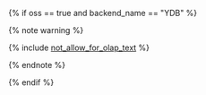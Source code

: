 {% if oss == true and backend_name == "YDB" %}

{% note warning %}

{% include [not_allow_for_olap_text](not_allow_for_oltp_text.md) %}

{% endnote %}

{% endif %}
